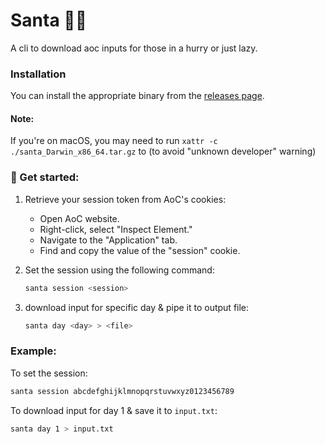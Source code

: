 # Santa 🎅🏼

A cli to download aoc inputs for those in a hurry or just lazy.

### Installation

You can install the appropriate binary from the [releases page](https://github.com/somnek/santa/releases).

#### Note:

If you're on macOS, you may need to run `xattr -c ./santa_Darwin_x86_64.tar.gz` to (to avoid "unknown developer" warning)

### 🚀 Get started:

1. Retrieve your session token from AoC's cookies:

   - Open AoC website.
   - Right-click, select "Inspect Element."
   - Navigate to the "Application" tab.
   - Find and copy the value of the "session" cookie.

2. Set the session using the following command:

   ```bash
   santa session <session>
   ```

3. download input for specific day & pipe it to output file:

   ```bash
   santa day <day> > <file>
   ```

### Example:

To set the session:

```bash
santa session abcdefghijklmnopqrstuvwxyz0123456789
```

To download input for day 1 & save it to `input.txt`:

```bash
santa day 1 > input.txt
```

